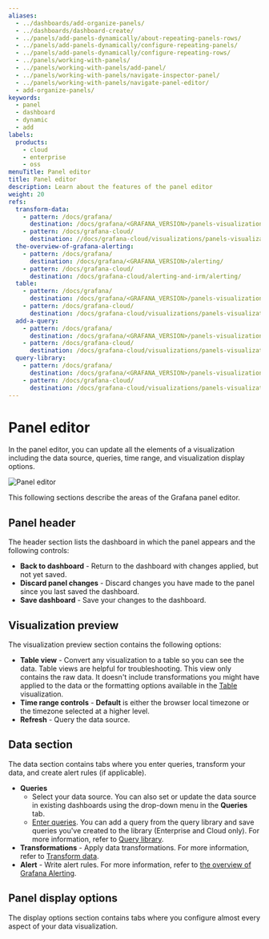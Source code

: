 ```yaml
---
aliases:
  - ../dashboards/add-organize-panels/
  - ../dashboards/dashboard-create/
  - ../panels/add-panels-dynamically/about-repeating-panels-rows/
  - ../panels/add-panels-dynamically/configure-repeating-panels/
  - ../panels/add-panels-dynamically/configure-repeating-rows/
  - ../panels/working-with-panels/
  - ../panels/working-with-panels/add-panel/
  - ../panels/working-with-panels/navigate-inspector-panel/
  - ../panels/working-with-panels/navigate-panel-editor/
  - add-organize-panels/
keywords:
  - panel
  - dashboard
  - dynamic
  - add
labels:
  products:
    - cloud
    - enterprise
    - oss
menuTitle: Panel editor
title: Panel editor
description: Learn about the features of the panel editor
weight: 20
refs:
  transform-data:
    - pattern: /docs/grafana/
      destination: /docs/grafana/<GRAFANA_VERSION>/panels-visualizations/query-transform-data/transform-data/
    - pattern: /docs/grafana-cloud/
      destination: //docs/grafana-cloud/visualizations/panels-visualizations/query-transform-data/transform-data/
  the-overview-of-grafana-alerting:
    - pattern: /docs/grafana/
      destination: /docs/grafana/<GRAFANA_VERSION>/alerting/
    - pattern: /docs/grafana-cloud/
      destination: /docs/grafana-cloud/alerting-and-irm/alerting/
  table:
    - pattern: /docs/grafana/
      destination: /docs/grafana/<GRAFANA_VERSION>/panels-visualizations/visualizations/table/
    - pattern: /docs/grafana-cloud/
      destination: /docs/grafana-cloud/visualizations/panels-visualizations/visualizations/table/
  add-a-query:
    - pattern: /docs/grafana/
      destination: /docs/grafana/<GRAFANA_VERSION>/panels-visualizations/query-transform-data/#add-a-query
    - pattern: /docs/grafana-cloud/
      destination: /docs/grafana-cloud/visualizations/panels-visualizations/query-transform-data/#add-a-query
  query-library:
    - pattern: /docs/grafana/
      destination: /docs/grafana/<GRAFANA_VERSION>/panels-visualizations/query-transform-data/#query-library
    - pattern: /docs/grafana-cloud/
      destination: /docs/grafana-cloud/visualizations/panels-visualizations/query-transform-data/#query-library
---
```


# Panel editor

In the panel editor, you can update all the elements of a visualization including the data source, queries, time range, and visualization display options.

![Panel editor](/media/docs/grafana/panels-visualizations/screenshot-panel-editor-v11.6.png)

This following sections describe the areas of the Grafana panel editor.

## Panel header

The header section lists the dashboard in which the panel appears and the following controls:

- **Back to dashboard** - Return to the dashboard with changes applied, but not yet saved.
- **Discard panel changes** - Discard changes you have made to the panel since you last saved the dashboard.
- **Save dashboard** - Save your changes to the dashboard.

## Visualization preview

The visualization preview section contains the following options:

- **Table view** - Convert any visualization to a table so you can see the data. Table views are helpful for troubleshooting. This view only contains the raw data. It doesn't include transformations you might have applied to the data or the formatting options available in the [Table](ref:table) visualization.
- **Time range controls** - **Default** is either the browser local timezone or the timezone selected at a higher level.
- **Refresh** - Query the data source.

## Data section

The data section contains tabs where you enter queries, transform your data, and create alert rules (if applicable).

- **Queries**
  - Select your data source. You can also set or update the data source in existing dashboards using the drop-down menu in the **Queries** tab.
  - [Enter queries](ref:add-a-query). You can add a query from the query library and save queries you've created to the library (Enterprise and Cloud only). For more information, refer to [Query library](ref:query-library).
- **Transformations** - Apply data transformations. For more information, refer to [Transform data](ref:transform-data).
- **Alert** - Write alert rules. For more information, refer to [the overview of Grafana Alerting](ref:the-overview-of-grafana-alerting).

## Panel display options

The display options section contains tabs where you configure almost every aspect of your data visualization.
